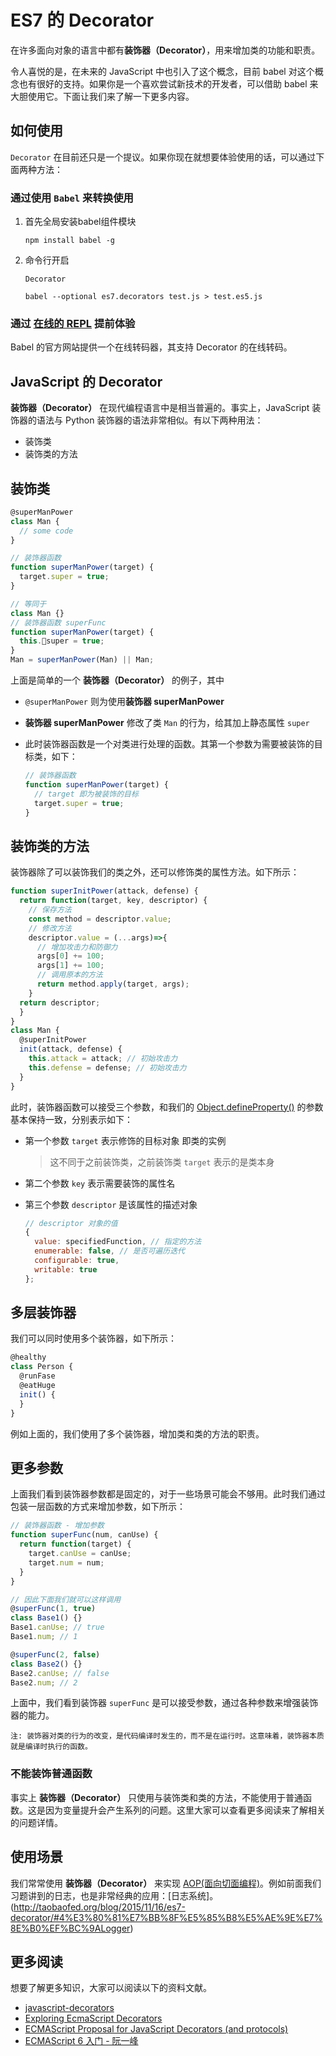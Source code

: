 # ES7 的 Decorator

在许多面向对象的语言中都有**装饰器（Decorator）**，用来增加类的功能和职责。

令人喜悦的是，在未来的 JavaScript 中也引入了这个概念，目前 babel 对这个概念也有很好的支持。如果你是一个喜欢尝试新技术的开发者，可以借助 babel 来大胆使用它。下面让我们来了解一下更多内容。

## 如何使用

`Decorator` 在目前还只是一个提议。如果你现在就想要体验使用的话，可以通过下面两种方法：

### 通过使用 `Babel` 来转换使用

1. 首先全局安装babel组件模块

   ```shell
   npm install babel -g
   ```

2. 命令行开启

    

   ```
   Decorator
   ```

   ```shell
   babel --optional es7.decorators test.js > test.es5.js
   ```

### 通过 [在线的 REPL](http://babeljs.io/repl/) 提前体验

Babel 的官方网站提供一个在线转码器，其支持 Decorator 的在线转码。

## JavaScript 的 Decorator

**装饰器（Decorator）** 在现代编程语言中是相当普遍的。事实上，JavaScript 装饰器的语法与 Python 装饰器的语法非常相似。有以下两种用法：

- 装饰类
- 装饰类的方法

## 装饰类

```js
@superManPower
class Man {
  // some code
}

// 装饰器函数
function superManPower(target) {
  target.super = true;
}

// 等同于
class Man {}
// 装饰器函数 superFunc
function superManPower(target) {
  this.super = true;
}
Man = superManPower(Man) || Man;
```

上面是简单的一个 **装饰器（Decorator）** 的例子，其中

- `@superManPower` 则为使用**装饰器 superManPower**

- **装饰器 superManPower** 修改了类 `Man` 的行为，给其加上静态属性 `super`

- 此时装饰器函数是一个对类进行处理的函数。其第一个参数为需要被装饰的目标类，如下：

  ```js
  // 装饰器函数
  function superManPower(target) {
    // target 即为被装饰的目标
    target.super = true;
  }
  ```

## 装饰类的方法

装饰器除了可以装饰我们的类之外，还可以修饰类的属性方法。如下所示：

```js
function superInitPower(attack, defense) {
  return function(target, key, descriptor) {
    // 保存方法
    const method = descriptor.value;
    // 修改方法
    descriptor.value = (...args)=>{
      // 增加攻击力和防御力
      args[0] += 100;
      args[1] += 100;
      // 调用原本的方法
      return method.apply(target, args);
    }
  return descriptor;
  }
}
class Man {
  @superInitPower
  init(attack, defense) {
    this.attack = attack; // 初始攻击力
    this.defense = defense; // 初始攻击力
  }
}
```

此时，装饰器函数可以接受三个参数，和我们的 [Object.defineProperty()](https://developer.mozilla.org/zh-CN/docs/Web/JavaScript/Reference/Global_Objects/Object/defineProperty) 的参数基本保持一致，分别表示如下：

- 第一个参数 `target` 表示修饰的目标对象 即类的实例

  > 这不同于之前装饰类，之前装饰类 `target` 表示的是类本身

- 第二个参数 `key` 表示需要装饰的属性名

- 第三个参数 `descriptor` 是该属性的描述对象

  ```js
  // descriptor 对象的值
  {
    value: specifiedFunction, // 指定的方法
    enumerable: false, // 是否可遍历迭代
    configurable: true, 
    writable: true
  };
  ```

## 多层装饰器

我们可以同时使用多个装饰器，如下所示：

```js
@healthy
class Person {
  @runFase
  @eatHuge
  init() { 
  }
}
```

例如上面的，我们使用了多个装饰器，增加类和类的方法的职责。

## 更多参数

上面我们看到装饰器参数都是固定的，对于一些场景可能会不够用。此时我们通过包装一层函数的方式来增加参数，如下所示：

```js
// 装饰器函数 - 增加参数
function superFunc(num, canUse) {
  return function(target) {
    target.canUse = canUse;
    target.num = num;
  }
}

// 因此下面我们就可以这样调用
@superFunc(1, true)
class Base1() {}
Base1.canUse; // true
Base1.num; // 1

@superFunc(2, false)
class Base2() {}
Base2.canUse; // false
Base2.num; // 2
```

上面中，我们看到装饰器 `superFunc` 是可以接受参数，通过各种参数来增强装饰器的能力。

```
注: 装饰器对类的行为的改变，是代码编译时发生的，而不是在运行时。这意味着，装饰器本质就是编译时执行的函数。
```

### 不能装饰普通函数

事实上 **装饰器（Decorator）** 只使用与装饰类和类的方法，不能使用于普通函数。这是因为变量提升会产生系列的问题。这里大家可以查看更多阅读来了解相关的问题详情。

## 使用场景

我们常常使用 **装饰器（Decorator）** 来实现 [AOP(面向切面编程)](http://qingbob.com/aop-programming/)。例如前面我们习题讲到的日志，也是非常经典的应用：[日志系统]。(<http://taobaofed.org/blog/2015/11/16/es7-decorator/#4%E3%80%81%E7%BB%8F%E5%85%B8%E5%AE%9E%E7%8E%B0%EF%BC%9ALogger>)

## 更多阅读

想要了解更多知识，大家可以阅读以下的资料文献。

- [javascript-decorators](https://github.com/wycats/javascript-decorators)
- [Exploring EcmaScript Decorators](https://medium.com/google-developers/exploring-es7-decorators-76ecb65fb841)
- [ECMAScript Proposal for JavaScript Decorators
  (and protocols)](https://ponyfoo.com/articles/javascript-decorators-proposal)
- [ECMAScript 6 入门 - 阮一峰](http://es6.ruanyifeng.com/#docs/decorator)